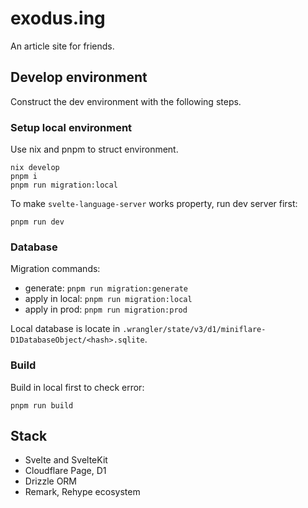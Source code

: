 # exodus.ing

An article site for friends.

## Develop environment

Construct the dev environment with the following steps.

### Setup local environment

Use nix and pnpm to struct environment.

```shell
nix develop
pnpm i
pnpm run migration:local
```

To make `svelte-language-server` works property, run dev server first:

```shell
pnpm run dev
```

### Database

Migration commands:

- generate: `pnpm run migration:generate`
- apply in local: `pnpm run migration:local`
- apply in prod: `pnpm run migration:prod`

Local database is locate in
`.wrangler/state/v3/d1/miniflare-D1DatabaseObject/<hash>.sqlite`.

### Build

Build in local first to check error:

```shell
pnpm run build
```

## Stack

- Svelte and SvelteKit
- Cloudflare Page, D1
- Drizzle ORM
- Remark, Rehype ecosystem
